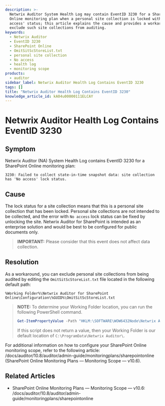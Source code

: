```yaml
---
description: >-
  Netwrix Auditor System Health Log may contain EventID 3230 for a SharePoint
  Online monitoring plan when a personal site collection is locked with a 'No
  access' status; this article explains the cause and provides a workaround to
  exclude such site collections from auditing.
keywords:
  - Netwrix Auditor
  - EventID 3230
  - SharePoint Online
  - OmitSitScStoreList.txt
  - personal site collection
  - No access
  - health log
  - monitoring scope
products:
  - auditor
sidebar_label: Netwrix Auditor Health Log Contains EventID 3230
tags: []
title: "Netwrix Auditor Health Log Contains EventID 3230"
knowledge_article_id: kA04u00000111ELCAY
---
```


# Netwrix Auditor Health Log Contains EventID 3230

## Symptom

Netwrix Auditor (NA) System Health Log contains EventID 3230 for a SharePoint Online monitoring plan:

```text
3230: Failed to collect state‑in‑time snapshot data: site collection has 'No access' lock status.
```

## Cause

The lock status for a site collection means that this is a personal site collection that has been locked. Personal site collections are not intended to be collected, and the error with `No access` lock status can be fixed by unlocking the site. Netwrix Auditor for SharePoint is intended as an enterprise solution and would be best to be configured for public documents only.

> **IMPORTANT:** Please consider that this event does not affect data collection.

## Resolution

As a workaround, you can exclude personal site collections from being audited by editing the `OmitSitScStoreList.txt` file located in the following default path:

```
%Working Folder%\Netwrix Auditor for SharePoint Online\Configuration\%GUID%\OmitSitScStoreList.txt
```

> **NOTE:** To determine your Working Folder location, you can run the following PowerShell command.
>
> ```powershell
> Get-ItemPropertyValue -Path "HKLM:\SOFTWARE\WOW6432Node\Netwrix Auditor\DataPathOverride" -Name "(Default)”
> ```
>
> If this script does not return a value, then your Working Folder is our default location of `C:\ProgramData\Netwrix Auditor\`.

For additional information on how to configure your SharePoint Online monitoring scope, refer to the following article: /docs/auditor/10.8/auditor/admin-guide/monitoringplans/sharepointonline (SharePoint Online Monitoring Plans — Monitoring Scope — v10.6).

## Related Articles

- SharePoint Online Monitoring Plans — Monitoring Scope — v10.6: /docs/auditor/10.8/auditor/admin-guide/monitoringplans/sharepointonline
